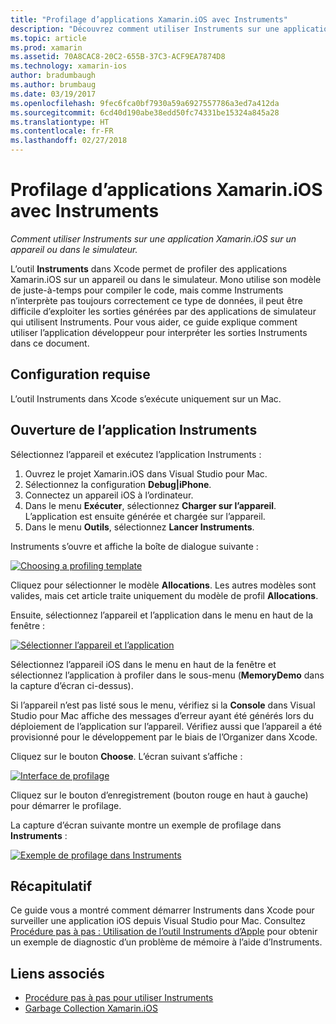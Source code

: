 ```yaml
---
title: "Profilage d’applications Xamarin.iOS avec Instruments"
description: "Découvrez comment utiliser Instruments sur une application Xamarin.iOS sur un appareil ou dans le simulateur."
ms.topic: article
ms.prod: xamarin
ms.assetid: 70A8CAC8-20C2-655B-37C3-ACF9EA7874D8
ms.technology: xamarin-ios
author: bradumbaugh
ms.author: brumbaug
ms.date: 03/19/2017
ms.openlocfilehash: 9fec6fca0bf7930a59a6927557786a3ed7a412da
ms.sourcegitcommit: 6cd40d190abe38edd50fc74331be15324a845a28
ms.translationtype: HT
ms.contentlocale: fr-FR
ms.lasthandoff: 02/27/2018
---
```

# <a name="profiling-xamarinios-applications-with-instruments"></a>Profilage d’applications Xamarin.iOS avec Instruments

_Comment utiliser Instruments sur une application Xamarin.iOS sur un appareil ou dans le simulateur._

L’outil **Instruments** dans Xcode permet de profiler des applications Xamarin.iOS sur un appareil ou dans le simulateur. Mono utilise son modèle de juste-à-temps pour compiler le code, mais comme Instruments n’interprète pas toujours correctement ce type de données, il peut être difficile d’exploiter les sorties générées par des applications de simulateur qui utilisent Instruments.
Pour vous aider, ce guide explique comment utiliser l’application développeur pour interpréter les sorties Instruments dans ce document.

## <a name="requirements"></a>Configuration requise

L’outil Instruments dans Xcode s’exécute uniquement sur un Mac.

## <a name="opening-the-instruments-app"></a>Ouverture de l’application Instruments

Sélectionnez l’appareil et exécutez l’application Instruments :

1.  Ouvrez le projet Xamarin.iOS dans Visual Studio pour Mac.
2.  Sélectionnez la configuration **Debug|iPhone**.
3.  Connectez un appareil iOS à l’ordinateur.
4.  Dans le menu **Exécuter**, sélectionnez **Charger sur l’appareil**. L’application est ensuite générée et chargée sur l’appareil.
5.  Dans le menu **Outils**, sélectionnez **Lancer Instruments**.


Instruments s’ouvre et affiche la boîte de dialogue suivante :

 [ ![](using-instruments-to-detect-native-leaks-using-markheap-images/instruments1.png "Choosing a profiling template")](using-instruments-to-detect-native-leaks-using-markheap-images/instruments1.png)

Cliquez pour sélectionner le modèle **Allocations**. Les autres modèles sont valides, mais cet article traite uniquement du modèle de profil **Allocations**.

Ensuite, sélectionnez l’appareil et l’application dans le menu en haut de la fenêtre :

[ ![](using-instruments-to-detect-native-leaks-using-markheap-images/instruments2.png "Sélectionner l’appareil et l’application")](using-instruments-to-detect-native-leaks-using-markheap-images/instruments2.png)

Sélectionnez l’appareil iOS dans le menu en haut de la fenêtre et sélectionnez l’application à profiler dans le sous-menu (**MemoryDemo** dans la capture d’écran ci-dessus).

Si l’appareil n’est pas listé sous le menu, vérifiez si la **Console** dans Visual Studio pour Mac affiche des messages d’erreur ayant été générés lors du déploiement de l’application sur l’appareil. Vérifiez aussi que l’appareil a été provisionné pour le développement par le biais de l’Organizer dans Xcode.

Cliquez sur le bouton **Choose**. L’écran suivant s’affiche :

[ ![](using-instruments-to-detect-native-leaks-using-markheap-images/instruments3.png "Interface de profilage")](using-instruments-to-detect-native-leaks-using-markheap-images/instruments3.png)

Cliquez sur le bouton d’enregistrement (bouton rouge en haut à gauche) pour démarrer le profilage.

La capture d’écran suivante montre un exemple de profilage dans **Instruments** :

[ ![](using-instruments-to-detect-native-leaks-using-markheap-images/instruments4.png "Exemple de profilage dans Instruments")](using-instruments-to-detect-native-leaks-using-markheap-images/instruments4.png)

## <a name="summary"></a>Récapitulatif

Ce guide vous a montré comment démarrer Instruments dans Xcode pour surveiller une application iOS depuis Visual Studio pour Mac. Consultez [Procédure pas à pas : Utilisation de l’outil Instruments d’Apple](~/ios/deploy-test/walkthrough-apples-instrument.md) pour obtenir un exemple de diagnostic d’un problème de mémoire à l’aide d’Instruments.

## <a name="related-links"></a>Liens associés

- [Procédure pas à pas pour utiliser Instruments](~/ios/deploy-test/walkthrough-apples-instrument.md)
- [Garbage Collection Xamarin.iOS](https://krumelur.me/2015/04/27/xamarin-ios-the-garbage-collector-and-me/)
